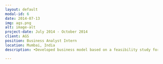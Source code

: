 ```yaml
---
layout: default
modal-id: 6
date: 2014-07-13
img: ags.png
alt: image-alt
project-date: July 2014 - October 2014
client: AGS
position: Business Analyst Intern
location: Mumbai, India
description: •Developed business model based on a feasibility study for the White Label ATM (WLA) Project 

---
```

